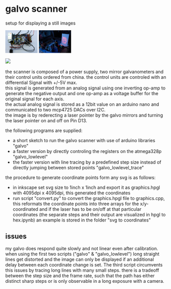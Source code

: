 # galvo scanner

setup for displaying a still images

<img src="/img/electronics.jpg" style="width:20%;">
<img src="/img/happy new year.jpg" style="width:20%;">

[<img src="https://img.youtube.com/vi/ha9n86Zofew/maxresdefault.jpg" width="20%">](https://youtu.be/ha9n86Zofew)

the scanner is composed of a power supply, two mirror galvanometers and their control units ordered from china. the control units are controled with an differential Signal with +/-5V max. \
this signal is generated from an analog signal using one inverting op-amp to generate the negative output and one op-amp as a voltage buffer for the original signal for each axis. \
the actual analog signal is stored as a 12bit value on an arduino nano and communicated to two mcp4725 DACs over I2C. \
the image is by rederecting a laser pointer by the galvo mirrors and turning the laser pointer on and off on Pin D13.

the following programs are supplied:
- a short sketch to run the galvo scanner with use of arduino libraries "galvo"
- a faster version by directly controling the registers on the atmega328p "galvo_lowlevel"
- the faster version with line tracing by a predefined step size instead of directly jumping between stored points "galvo_lowlevel_trace"


the procedure to generate coordinate points form any svg is as follows:
- in inkscape set svg size to 1inch x 1inch and export it as graphics.hpgl with 4095dpi x 4095dpi, this generated the coordinates
- run script "convert.py" to convert the graphics.hpgl file to graphics.cpp, this reformats the coordinate points into three arrays for the x/y-coordinated and if the laser has to be on/off at that particular coordinates (the separate steps and their output are visualized in hpgl to hex.ipynb)
an example is stored in the folder "svg to coordinates"

## issues
my galvo does respond quite slowly and not linear even after calibration. when using the first two scripts ("galvo" & "galvo_lowlevel") long straight lines get distorted and the image can only be displayed if an additional delay between each coordinate change is set. The third script circumvents this issues by tracing long lines with many small steps. there is a tradeoff between the step size and the frame rate, such that the path has either distinct sharp steps or is only observable in a long exposure with a camera.
